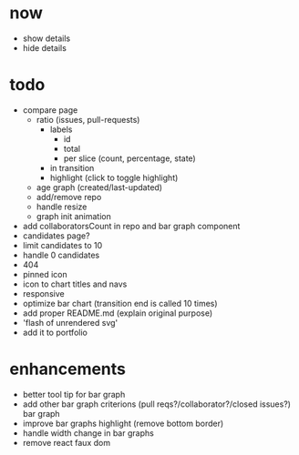 # now
- show details
- hide details

# todo

- compare page
  - ratio (issues, pull-requests)
    - labels
      - id
      - total
      - per slice (count, percentage, state)
    - in transition
    - highlight (click to toggle highlight)
  - age graph (created/last-updated)
  - add/remove repo
  - handle resize
  - graph init animation
- add collaboratorsCount in repo and bar graph component
- candidates page?
- limit candidates to 10
- handle 0 candidates
- 404
- pinned icon
- icon to chart titles and navs
- responsive
- optimize bar chart (transition end is called 10 times)
- add proper README.md (explain original purpose)
- 'flash of unrendered svg'
- add it to portfolio

# enhancements

- better tool tip for bar graph
- add other bar graph criterions (pull reqs?/collaborator?/closed issues?) bar graph
- improve bar graphs highlight (remove bottom border)
- handle width change in bar graphs
- remove react faux dom
